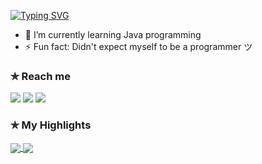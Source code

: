 [![Typing SVG](https://readme-typing-svg.demolab.com/?lines=Hello+I'm+Freskkie+Encarnacion+,19;Saint+Louis+University+,Baguio;Information+Technology+Student)](https://git.io/typing-svg)
- 🌱 I’m currently learning Java programming 
- ⚡ Fun fact: Didn't expect myself to be a programmer ツ

### ✯ Reach me 
<a href="mailto: fresenc112233@gmail.com">
<img src="https://img.shields.io/badge/-fresenc112233%40gmail.com-7B83EB?&style=for-the-badge&logo=Microsoft-outlook&logoColor=white" ></a>  <a  href="https://www.instagram.com/freskkie.e/">   <img src="https://img.shields.io/badge/@freskkie.e-%23E4405F.svg?&style=for-the-badge&logo=instagram&logoColor=white"></a>  <a href="https://www.linkedin.com/in/freskkie-encarnacion-31429024a/"><img src="https://img.shields.io/badge/freskkie encarnacion-%230077B5.svg?&style=for-the-badge&logo=linkedin&logoColor=white" ></a> 

### ✯ My Highlights
<a href="">
  <img align="center" src="https://github-readme-stats.vercel.app/api/top-langs/?username=PEEACHYBEE&langs_count=8&layout=compact&theme=material-palenight&hide=html,Tcl" />
</a>
<a href="">
  <img align="center" src="https://github-readme-streak-stats.herokuapp.com/?user=PEEACHYBEE&theme=material-palenight"/>
</a>
